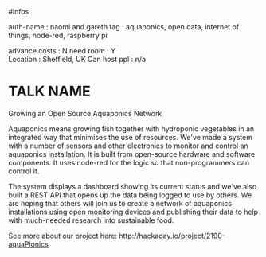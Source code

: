 #infos

auth-name       : naomi and gareth 
tag             : aquaponics, open data, internet of things, node-red, raspberry pi

advance costs   : N
need room       : Y   
Location        : Sheffield, UK
Can host ppl    : n/a   


# TALK NAME

Growing an Open Source Aquaponics Network

Aquaponics means growing fish together with hydroponic vegetables in an integrated way that minimises the use of resources. We've made a system with a number of sensors and other electronics to monitor and control an aquaponics installation. It is built from open-source hardware and software components. It uses node-red for the logic so that non-programmers can control it.

The system displays a dashboard showing its current status and we've also built a REST API that opens up the data being logged to use by others. We are hoping that others will join us to create a network of aquaponics installations using open monitoring devices and publishing their data to help with much-needed research into sustainable food.

See more about our project here: http://hackaday.io/project/2190-aquaPionics
